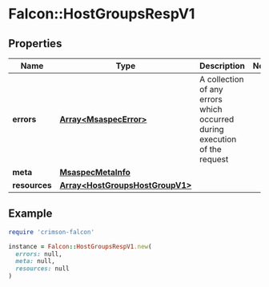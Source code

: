 # Falcon::HostGroupsRespV1

## Properties

| Name | Type | Description | Notes |
| ---- | ---- | ----------- | ----- |
| **errors** | [**Array&lt;MsaspecError&gt;**](MsaspecError.md) | A collection of any errors which occurred during execution of the request |  |
| **meta** | [**MsaspecMetaInfo**](MsaspecMetaInfo.md) |  |  |
| **resources** | [**Array&lt;HostGroupsHostGroupV1&gt;**](HostGroupsHostGroupV1.md) |  |  |

## Example

```ruby
require 'crimson-falcon'

instance = Falcon::HostGroupsRespV1.new(
  errors: null,
  meta: null,
  resources: null
)
```


